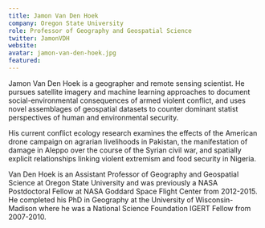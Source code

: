 ```yaml
---
title: Jamon Van Den Hoek
company: Oregon State University
role: Professor of Geography and Geospatial Science
twitter: JamonVDH
website: 
avatar: jamon-van-den-hoek.jpg
featured: 
---
```

Jamon Van Den Hoek is a geographer and remote sensing scientist. He pursues satellite imagery and machine learning approaches to document social-environmental consequences of armed violent conflict, and uses novel assemblages of geospatial datasets to counter dominant statist perspectives of human and environmental security. 

His current conflict ecology research examines the effects of the American drone campaign on agrarian livelihoods in Pakistan, the manifestation of damage in Aleppo over the course of the Syrian civil war, and spatially explicit relationships linking violent extremism and food security in Nigeria. 

Van Den Hoek is an Assistant Professor of Geography and Geospatial Science at Oregon State University and was previously a NASA Postdoctoral Fellow at NASA Goddard Space Flight Center from 2012-2015. He completed his PhD in Geography at the University of Wisconsin-Madison where he was a National Science Foundation IGERT Fellow from 2007-2010.